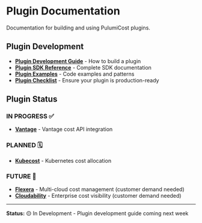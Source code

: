 # Plugin Documentation

Documentation for building and using PulumiCost plugins.

## Plugin Development

- **[Plugin Development Guide](plugin-development.md)** - How to build a plugin
- **[Plugin SDK Reference](plugin-sdk.md)** - Complete SDK documentation
- **[Plugin Examples](plugin-examples.md)** - Code examples and patterns
- **[Plugin Checklist](plugin-checklist.md)** - Ensure your plugin is production-ready

## Plugin Status

### IN PROGRESS ✅
- **[Vantage](vantage/)** - Vantage cost API integration

### PLANNED 🗓️
- **[Kubecost](kubecost/)** - Kubernetes cost allocation

### FUTURE 🚀
- **[Flexera](flexera/)** - Multi-cloud cost management (customer demand needed)
- **[Cloudability](cloudability/)** - Enterprise cost visibility (customer demand needed)

---

**Status:** 🟡 In Development - Plugin development guide coming next week
